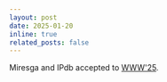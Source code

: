 ```yaml
---
layout: post
date: 2025-01-20
inline: true
related_posts: false
---
```


Miresga and IPdb accepted to [WWW'25](https://www2025.thewebconf.org/).
